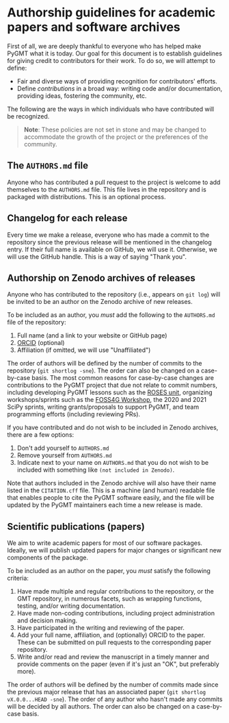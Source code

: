 # Authorship guidelines for academic papers and software archives

First of all, we are deeply thankful to everyone who has helped make PyGMT what it is
today. Our goal for this document is to establish guidelines for giving credit to
contributors for their work. To do so, we will attempt to define:

- Fair and diverse ways of providing recognition for contributors' efforts.
- Define _contributions_ in a broad way: writing code and/or documentation, providing
  ideas, fostering the community, etc.

The following are the ways in which individuals who have contributed will be recognized.

> **Note**: These policies are not set in stone and may be changed to accommodate the
> growth of the project or the preferences of the community.

## The `AUTHORS.md` file

Anyone who has contributed a pull request to the project is welcome to add themselves to
the `AUTHORS.md` file. This file lives in the repository and is packaged with
distributions. This is an optional process.

## Changelog for each release

Every time we make a release, everyone who has made a commit to the repository since the
previous release will be mentioned in the changelog entry. If their full name is
available on GitHub, we will use it. Otherwise, we will use the GitHub handle. This is a
way of saying "Thank you".

## Authorship on Zenodo archives of releases

Anyone who has contributed to the repository (i.e., appears on `git log`) will be
invited to be an author on the Zenodo archive of new releases.

To be included as an author, you *must* add the following to the `AUTHORS.md` file of
the repository:

1. Full name (and a link to your website or GitHub page)
2. [ORCID](https://orcid.org) (optional)
3. Affiliation (if omitted, we will use "Unaffiliated")

The order of authors will be defined by the number of commits to the repository
(`git shortlog -sne`). The order can also be changed on a case-by-case basis. The most
common reasons for case-by-case changes are contributions to the PyGMT project that due
not relate to commit numbers, including developing PyGMT lessons such as the
[ROSES unit](https://www.youtube.com/watch?v=SSIGJEe0BIk), organizing workshops/sprints
such as the [FOSS4G Workshop](https://github.com/GenericMappingTools/foss4g2019oceania),
the 2020 and 2021 SciPy sprints, writing grants/proposals to support PyGMT, and team
programming efforts (including reviewing PRs).

If you have contributed and do not wish to be included in Zenodo archives, there are a
few options:

1. Don't add yourself to `AUTHORS.md`
2. Remove yourself from `AUTHORS.md`
3. Indicate next to your name on `AUTHORS.md` that you do not wish to be included with
   something like `(not included in Zenodo)`.

Note that authors included in the Zenodo archive will also have their name listed in the
`CITATION.cff` file. This is a machine (and human) readable file that enables people to
cite the PyGMT software easily, and the file will be updated by the PyGMT maintainers
each time a new release is made.

## Scientific publications (papers)

We aim to write academic papers for most of our software packages. Ideally, we will
publish updated papers for major changes or significant new components of the package.

To be included as an author on the paper, you *must* satisfy the following criteria:

1. Have made multiple and regular contributions to the repository, or the GMT repository,
   in numerous facets, such as wrapping functions, testing, and/or writing documentation.
2. Have made non-coding contributions, including project administration and decision
   making.
3. Have participated in the writing and reviewing of the paper.
4. Add your full name, affiliation, and (optionally) ORCID to the paper. These can be
   submitted on pull requests to the corresponding paper repository.
5. Write and/or read and review the manuscript in a timely manner and provide comments
   on the paper (even if it's just an "OK", but preferably more).

The order of authors will be defined by the number of commits made since the previous
major release that has an associated paper (`git shortlog vX.0.0...HEAD -sne`). The order
of any author who hasn't made any commits will be decided by all authors. The order can
also be changed on a case-by-case basis.
